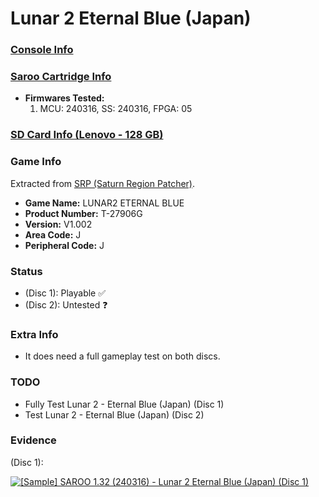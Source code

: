 # Lunar 2 Eternal Blue (Japan)

### [Console Info](../../../../Info/Consoles/VA13/README.md)

### [Saroo Cartridge Info](../../../../Info/Cartridges/RetroGameParadiseStore/1.32F/README.md)

- <b>Firmwares Tested:</b>
  1. MCU: 240316, SS: 240316, FPGA: 05

### [SD Card Info (Lenovo - 128 GB)](../../../../Info/SdCards/Lenovo/128GB/README.md)

### Game Info

Extracted from [SRP (Saturn Region Patcher)](https://segaxtreme.net/resources/saturn-region-patcher.81/download).

- <b>Game Name:</b> LUNAR2 ETERNAL BLUE
- <b>Product Number:</b> T-27906G
- <b>Version:</b> V1.002
- <b>Area Code:</b> J
- <b>Peripheral Code:</b> J

### Status

- (Disc 1): Playable :white_check_mark:
- (Disc 2): Untested :question:

### Extra Info

- It does need a full gameplay test on both discs.

### TODO

- Fully Test Lunar 2 - Eternal Blue (Japan) (Disc 1)
- Test Lunar 2 - Eternal Blue (Japan) (Disc 2)

### Evidence

(Disc 1):

[![[Sample] SAROO 1.32 (240316) - Lunar 2 Eternal Blue (Japan) (Disc 1)](https://img.youtube.com/vi/k1gVuMPD2ys/0.jpg)](https://www.youtube.com/watch?v=k1gVuMPD2ys)

